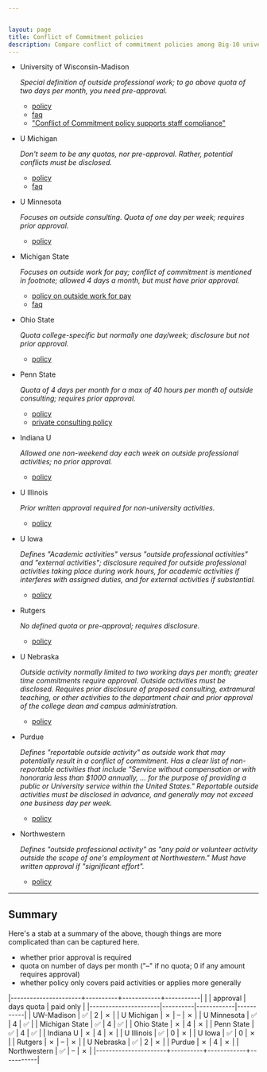 ```yaml
---


layout: page
title: Conflict of Commitment policies
description: Compare conflict of commitment policies among Big-10 universities
---
```

- University of Wisconsin-Madison

  _Special definition of outside professional work; to go above quota of two days
  per month, you need pre-approval._

  - [policy](https://policy.wisc.edu/library/UW-1075)
  - [faq](https://kb.wisc.edu/gsadminkb/page.php?id=108356)
  - ["Conflict of Commitment policy supports staff compliance"](https://research.wisc.edu/uncategorized/2021/03/04/conflict-of-commitment-policy-supports-staff-compliance/)

- U Michigan

  _Don't seem to be any quotas, nor pre-approval. Rather, potential
  conflicts must be disclosed._

  - [policy](https://spg.umich.edu/policy/201.65-1)
  - [faq](https://ogc.umich.edu/frequently-asked-questions/conflict-of-interest/)


- U Minnesota

  _Focuses on outside consulting. Quota of one day per week; requires
  prior approval._

  - [policy](https://policy.umn.edu/operations/outsideconsulting)


- Michigan State

  _Focuses on outside work for pay; conflict of commitment is mentioned
  in footnote; allowed 4 days a month, but must have prior approval._

  - [policy on outside work for pay](https://hr.msu.edu/policies-procedures/faculty-academic-staff/faculty-handbook/outside_work_for-pay.html)
  - [faq](https://hr.msu.edu/policies-procedures/faculty-academic-staff/fas-policies-procedures/outsideworkFAQ.html)


- Ohio State

  _Quota college-specific but normally one day/week; disclosure but not
  prior approval._

  - [policy](https://oaa.osu.edu/sites/default/files/links_files/conflictofcommitment.pdf)


- Penn State

  _Quota of 4 days per month for a max of 40 hours per month of
  outside consulting; requires prior approval._

  - [policy](https://policy.psu.edu/policies/ad77)
  - [private consulting policy](https://policy.psu.edu/policies/ac80)


- Indiana U

  _Allowed one non-weekend day each week on outside professional
  activities; no prior approval._

  - [policy](https://policies.iu.edu/policies/ua-17-conflicts-of-interest-commitment/index.html)

- U Illinois

  _Prior written approval required for non-university activities._

  - [policy](https://research.illinois.edu/regulatory-compliance-safety/conflict-commitment-or-interest)

- U Iowa

  _Defines "Academic activities" versus "outside professional
  activities" and "external activities"; disclosure required for
  outside professional activities taking place during work hours, for
  academic activities if interferes with assigned duties, and for
  external activities if substantial._

  - [policy](http://opsmanual.uiowa.edu/community-policies/conflicts-commitment-and-interest/conflicts-commitment-effort)

- Rutgers

  _No defined quota or pre-approval; requires disclosure._

  - [policy](https://uec.rutgers.edu/international-collaboration-in-research-and-other-activities/conflict-of-interest-and-commitment/)

- U Nebraska

  _Outside activity normally limited to two working days per month;
  greater time commitments require approval. Outside activities must
  be disclosed. Requires prior disclosure of proposed consulting,
  extramural teaching, or other activities to the department chair and
  prior approval of the college dean and campus administration._

  - [policy](https://nebraska.edu/-/media/unca/docs/offices-and-policies/policies/board-governing-documents/board-of-regents-policies.pdf?la=en#page=112)

- Purdue

  _Defines "reportable outside activity" as outside work that may
  potentially result in a conflict of commitment. Has a clear list of
  non-reportable activities that include "Service without compensation
  or with honoraria less than $1000 annually, ... for the purpose of
  providing a public or University service within the United States."
  Reportable outside activities must be disclosed in advance, and
  generally may not exceed one business day per week._

  - [policy](https://www.purdue.edu/ethics/resources/faqs/coc-faqs.php)

- Northwestern

  _Defines "outside professional activity" as "any paid or volunteer
  activity outside the scope of one's employment at Northwestern."
  Must have written approval if "significant effort"._

  - [policy](https://www.northwestern.edu/coi/policy/core_coi_policy.pdf)


---

## Summary

Here's a stab at a summary of the above, though things are more
complicated than can be captured here.

- whether prior approval is required
- quota on number of days per month ("&ndash;" if no
  quota; 0 if any amount requires approval)
- whether policy only covers paid activities or applies more generally

<style>
table{
    border-collapse: collapse;
    border-spacing: 2px;
    margin-left: auto;
    margin-right: auto;
}

th{
    padding: 6px;
    border-bottom:2px solid #000000;
    border-top:2px solid #000000;
}

td{
    padding: 4px;
    border-bottom:1px solid #000000;
    border-top:1px solid #000000;
    border-collapse: collapse;
    text-align: center;
}
tr td:first-child {
   text-align: left;
}
</style>


|----------------------+----------+------------+-----------|
|                      | approval | days quota | paid only |
|----------------------|----------|------------|-----------|
| UW-Madison           |    ✅    |     2      |    ✗      |
| U Michigan           |    ✗     |  &ndash;   |    ✗      |
| U Minnesota          |    ✅    |     4      |    ✅     |
| Michigan State       |    ✅    |     4      |    ✅     |
| Ohio State           |    ✗     |     4      |    ✗      |
| Penn State           |    ✅    |     4      |    ✅     |
| Indiana U            |    ✗     |     4      |    ✗      |
| U Illinois           |    ✅    |     0      |    ✗      |
| U Iowa               |    ✅    |     0      |    ✗      |
| Rutgers              |    ✗     |  &ndash;   |    ✗      |
| U Nebraska           |    ✅    |     2      |    ✗      |
| Purdue               |    ✗     |     4      |    ✗      |
| Northwestern         |    ✅    |  &ndash;   |    ✗      |
|----------------------+----------+------------+-----------|
